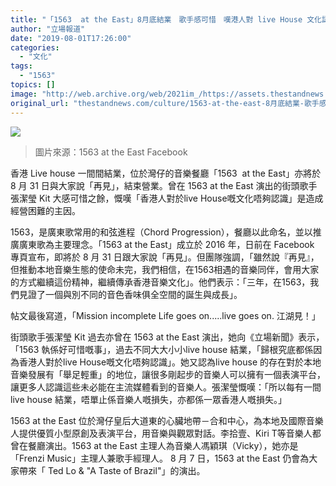 ```yaml
---
title: "「1563  at the East」8月底結業　歌手感可惜　嘆港人對 live House 文化認識不足"
author: "立場報道"
date: "2019-08-01T17:26:00"
categories:
  - "文化"
tags:
  - "1563"
topics: []
image: "http://web.archive.org/web/2021im_/https://assets.thestandnews.com/media/photos/67467110_2087990261502313_1382664824302862336_n_DMwhA.jpg"
original_url: "thestandnews.com/culture/1563-at-the-east-8月底結業-歌手感可惜-嘆港人對-live-house-文化認識不足"
---
```

![](http://web.archive.org/web/2021im_/https://assets.thestandnews.com/media/photos/67467110_2087990261502313_1382664824302862336_n_DMwhA.jpg)
> 圖片來源：1563 at the East Facebook

香港 Live house 一間間結業，位於灣仔的音樂餐廳「1563  at the East」亦將於 8 月 31 日與大家說「再見」，結束營業。曾在 1563 at the East 演出的街頭歌手張潔瑩 Kit 大感可惜之餘，慨嘆「香港人對於live House嘅文化唔夠認識」是造成經營困難的主因。

1563，是廣東歌常用的和弦進程（Chord Progression），餐廳以此命名，並以推廣廣東歌為主要理念。「1563 at the East」成立於 2016 年，日前在 Facebook 專頁宣布，即將於 8 月 31 日跟大家說「再見」。但團隊強調，「雖然說『再見』，但推動本地音樂生態的使命未完，我們相信，在1563相遇的音樂同伴，會用大家的方式繼續這份精神，繼續傳承香港音樂文化」。他們表示：「三年，在1563，我們見證了一個與別不同的音色香味俱全空間的誕生與成長」。

帖文最後寫道，「Mission incomplete Life goes on.....live goes on. 江湖見！」

街頭歌手張潔瑩 Kit 過去亦曾在 1563 at the East 演出，她向《立場新聞》表示，「1563 執係好可惜嘅事」，過去不同大大小小live house 結業，「歸根究底都係因為香港人對於live House嘅文化唔夠認識」。她又認為live house 的存在對於本地音樂發展有「舉足輕重」的地位，讓很多剛起步的音樂人可以擁有一個表演平台，讓更多人認識這些未必能在主流媒體看到的音樂人。張潔瑩慨嘆：「所以每有一間live house 結業，唔單止係音樂人嘅損失，亦都係一眾香港人嘅損失。」

1563 at the East 位於灣仔皇后大道東的心臟地帶－合和中心，為本地及國際音樂人提供優質小型原創及表演平台，用音樂與觀眾對話。李拾壹、Kiri T等音樂人都曾在餐廳演出。1563 at the East 主理人為音樂人馮穎琪（Vicky），她亦是「Frenzi Music」主理人兼歌手經理人。 8 月 7 日，1563 at the East 仍會為大家帶來「 Ted Lo & "A Taste of Brazil"」的演出。